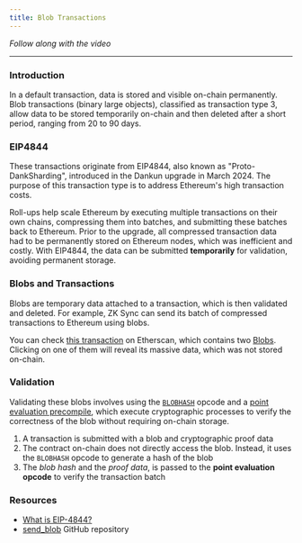```yaml
---
title: Blob Transactions
---
```


_Follow along with the video_

---

### Introduction

In a default transaction, data is stored and visible on-chain permanently. Blob transactions (binary large objects), classified as transaction type 3, allow data to be stored temporarily on-chain and then deleted after a short period, ranging from 20 to 90 days.

### EIP4844

These transactions originate from EIP4844, also known as "Proto-DankSharding", introduced in the Dankun upgrade in March 2024. The purpose of this transaction type is to address Ethereum's high transaction costs.

Roll-ups help scale Ethereum by executing multiple transactions on their own chains, compressing them into batches, and submitting these batches back to Ethereum. Prior to the upgrade, all compressed transaction data had to be permanently stored on Ethereum nodes, which was inefficient and costly. With EIP4844, the data can be submitted **temporarily** for validation, avoiding permanent storage.

### Blobs and Transactions

Blobs are temporary data attached to a transaction, which is then validated and deleted. For example, ZK Sync can send its batch of compressed transactions to Ethereum using blobs.

You can check [this transaction](https://etherscan.io/tx/0x291351476ef62e83ed33fb385f998232b8577bd1af60eb3463ce5a9e77fc8666) on Etherscan, which contains two [Blobs](https://etherscan.io/tx/0x291351476ef62e83ed33fb385f998232b8577bd1af60eb3463ce5a9e77fc8666#blobs). Clicking on one of them will reveal its massive data, which was not stored on-chain.

### Validation

Validating these blobs involves using the [`BLOBHASH`](https://www.evm.codes/#49?fork=cancun) opcode and a [point evaluation precompile](https://www.evm.codes/precompiled#0x0a?fork=cancun), which execute cryptographic processes to verify the correctness of the blob without requiring on-chain storage.

1. A transaction is submitted with a blob and cryptographic proof data
2. The contract on-chain does not directly access the blob. Instead, it uses the `BLOBHASH` opcode to generate a hash of the blob
3. The _blob hash_ and the _proof data_, is passed to the **point evaluation opcode** to verify the transaction batch

### Resources

- [What is EIP-4844?](https://www.cyfrin.io/blog/what-is-eip-4844-proto-danksharding-and-blob-transactions)
- [send_blob](https://github.com/PatrickAlphaC/send_blob) GitHub repository
